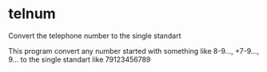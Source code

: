 # telnum
Convert the telephone number to the single standart

This program convert any number started with something like 8-9..., +7-9..., 9... to the single standart like 79123456789
